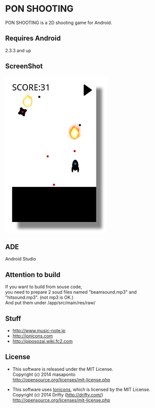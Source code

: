 # PON SHOOTING
PON SHOOTING is a 2D shooting game for Android.

## Requires Android
2.3.3 and up

## ScreenShot
![SS](./SS.png)

## ADE
Android Studio

## Attention to build
If you want to build from souse code,  
you need to prepare 2 soud files named "beamsound.mp3" and "hitsound.mp3". (not mp3 is OK.)   
And put them under /app/src/main/res/raw/    

## Stuff
- http://www.music-note.jp
- http://ionicons.com
- http://piposozai.wiki.fc2.com

## License
- This software is released under the MIT License.  
Copyright (c) 2014 masaponto  
http://opensource.org/licenses/mit-license.php  
      
        
- This software uses [Ionicons](http://ionicons.com/ "Ionicons"), which is licensed by the MIT License.  
Copyright (c) 2014 Drifty (http://drifty.com/)  
http://opensource.org/licenses/mit-license.php  